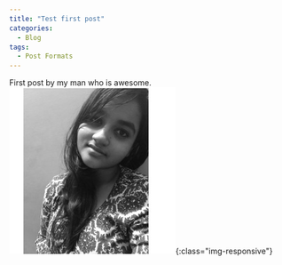 ```yaml
---
title: "Test first post"
categories:
  - Blog
tags:
  - Post Formats
---
```



First post by my man who is awesome.
![Img](/assets/images/sexy-me.jpeg  "Img"){:class="img-responsive"}
